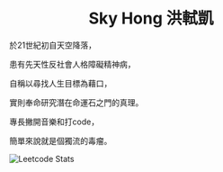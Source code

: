 <h1 style="text-align:center">Sky Hong 洪軾凱</h1>

於21世紀初自天空降落，

患有先天性反社會人格障礙精神病，

自稱以尋找人生目標為藉口，

實則奉命研究潛在命運石之門的真理。

專長撇開音樂和打code，

簡單來說就是個獨流的毒瘤。

![Leetcode Stats](https://leetcode.card.workers.dev/?username=skyhong2002&extension=activity)
